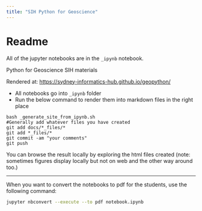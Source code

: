 ```yaml
---
title: "SIH Python for Geoscience"
---
```

# Readme

All of the jupyter notebooks are in the `_ipynb` notebook.

Python for Geoscience SIH materials

Rendered at: https://sydney-informatics-hub.github.io/geopython/

- All notebooks go into `_ipynb` folder
- Run the below command to render them into markdown files in the right place

```
bash _generate_site_from_ipynb.sh
#Generally add whatever files you have created
git add docs/*_files/*
git add *_files/*
git commit -am "your comments"
git push
```
You can browse the result locally by exploring the html files created (note: sometimes figures display locally but not on web and the other way around too.)

***

When you want to convert the notebooks to pdf for the students, use the following command:

```sh
jupyter nbconvert --execute --to pdf notebook.ipynb
```
